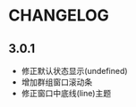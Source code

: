CHANGELOG
================================


3.0.1
---------------------------------

*	修正默认状态显示(undefined)
*	增加群组窗口滚动条
*	修正窗口中底线(line)主题
